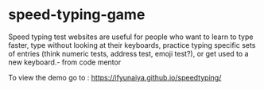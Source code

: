 # speed-typing-game
Speed typing test websites are useful for people who want to learn to type faster, type without looking at their keyboards, practice typing specific sets of entries (think numeric tests, address test, emoji test?), or get used to a new keyboard.- from code mentor

To view the demo go to : https://ifyunaiya.github.io/speedtyping/
